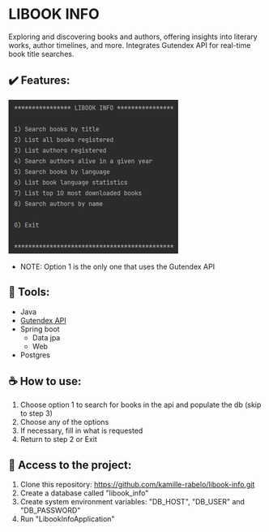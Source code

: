 # LIBOOK INFO

Exploring and discovering books and authors, offering insights into literary works, author timelines, and 
more. Integrates Gutendex API for real-time book title searches.

## ✔️ Features:

![Libook Info - features](assets/features.png)

- NOTE: Option 1 is the only one that uses the Gutendex API

## 🔨 Tools:

- Java
- [Gutendex API](https://gutendex.com/)
- Spring boot
    - Data jpa
    - Web
- Postgres

## ☕️ How to use:

1. Choose option 1 to search for books in the api and populate the db (skip to step 3)
2. Choose any of the options
3. If necessary, fill in what is requested
4. Return to step 2 or Exit

## 📁 Access to the project:

1. Clone this repository: https://github.com/kamille-rabelo/libook-info.git
2. Create a database called "libook_info"
3. Create system environment variables: "DB_HOST", "DB_USER" and "DB_PASSWORD"
4. Run "LibookInfoApplication"
